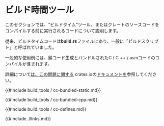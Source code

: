 # <!--Build Time Tooling--> ビルド時間ツール

<!--This section covers "build-time"tooling, or code that is run prior to compiling a crate's source code.-->
このセクションでは、"ビルドタイム"ツール、またはクレートのソースコードをコンパイルする前に実行されるコードについて説明します。
<!--Conventionally, build-time code lives in a **build.rs** file and is commonly referred to as a "build script".-->
従来、ビルドタイムコードは**build.rs**ファイルにあり、一般に「ビルドスクリプト」と呼ばれていました。
<!--Common use cases include rust code generation and compilation of bundled C/C++/asm code.-->
一般的な使用例には、錆コード生成とバンドルされたC / C ++ / asmコードのコンパイルが含まれます。
<!--See crates.io's [documentation on the matter][build-script-docs] for more information.-->
詳細について[は、この問題に関する][build-script-docs] crates.ioの[ドキュメントを][build-script-docs]参照してください。

<!--{{#include build_tools/cc-bundled-static.md}}-->
{{#include build_tools / cc-bundled-static.md}}

<!--{{#include build_tools/cc-bundled-cpp.md}}-->
{{#include build_tools / cc-bundled-cpp.md}}

<!--{{#include build_tools/cc-defines.md}}-->
{{#include build_tools / cc-defines.md}}

<!--{{#include../links.md}}-->
{{#include../links.md}}

[build-script-docs]: http://doc.crates.io/build-script.html
